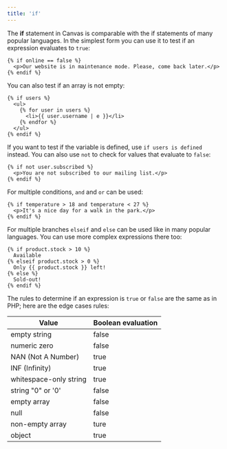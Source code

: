 ```yaml
---
title: 'if'
---
```


The **if** statement in Canvas is comparable with the if statements of many popular languages. In the simplest form you can use it to test if an expression evaluates to `true`:

```canvas {% process=false %}
{% if online == false %}
  <p>Our website is in maintenance mode. Please, come back later.</p>
{% endif %}
```

You can also test if an array is not empty:

```canvas {% process=false %}
{% if users %}
  <ul>
    {% for user in users %}
      <li>{{ user.username | e }}</li>
    {% endfor %}
  </ul>
{% endif %}
```

If you want to test if the variable is defined, use `if users is defined` instead. You can also use `not` to check for values that evaluate to `false`:

```canvas {% process=false %}
{% if not user.subscribed %}
  <p>You are not subscribed to our mailing list.</p>
{% endif %}
```

For multiple conditions, `and` and `or` can be used:

```canvas {% process=false %}
{% if temperature > 18 and temperature < 27 %}
  <p>It's a nice day for a walk in the park.</p>
{% endif %}
```

For multiple branches `elseif` and `else` can be used like in many popular languages. You can use more complex expressions there too:

```canvas {% process=false %}
{% if product.stock > 10 %}
  Available
{% elseif product.stock > 0 %}
  Only {{ product.stock }} left!
{% else %}
  Sold-out!
{% endif %}
```

The rules to determine if an expression is `true` or `false` are the same as in PHP; here are the edge cases rules:

Value                  | Boolean evaluation
---------------------- | ------------------
empty string           | false
numeric zero           | false
NAN (Not A Number)     | true
INF (Infinity)         | true
whitespace-only string | true
string "0" or '0'      | false
empty array            | false
null                   | false
non-empty array        | ture
object                 | true
